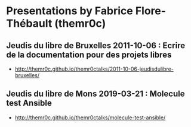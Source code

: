 # Presentations by Fabrice Flore-Thébault (themr0c)

## Jeudis du libre de Bruxelles 2011-10-06 : Ecrire de la documentation pour des projets libres

* http://themr0c.github.io/themr0ctalks/2011-10-06-jeudisdulibre-bruxelles/

## Jeudis du libre de Mons 2019-03-21 : Molecule test Ansible

* http://themr0c.github.io/themr0ctalks/molecule-test-ansible/
